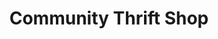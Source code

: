 ---
title: "Community Thrift Shop"
url: /tallahassee/community-thrift-shop/
shop: Gebrauchtwaren
---